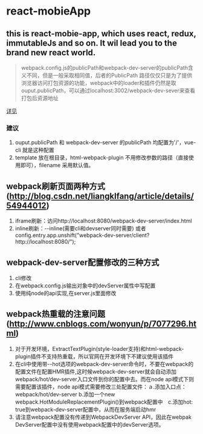 # react-mobieApp

## this is react-mobie-app, which uses react, redux, immutableJs and so on. It wil lead you to the brand new react world.

> webpack.config.js的publicPath和webpack-dev-server的publicPath含义不同，但是一般采取相同值，后者的PublicPath
  路径仅仅只是为了提供浏览器访问打包资源的功能，webpack中的loader和插件仍然是取ouput.publicPath，可以通过localhost:3002/webpack-dev-sever来查看打包后资源地址

[详见](http://www.cnblogs.com/libin-1/p/6592114.html?winzoom=1)

### 建议
1. ouput.publicPath 和 webpack-dev-server 的publicPath 均配置为'/'，vue-cli 就是这种配置
2. template 放在根目录，html-webpack-plugin 不用修改参数的路径（直接使用即可），filename 采用默认值。

## webpack刷新页面两种方式(http://blog.csdn.net/liangklfang/article/details/54944012)
1. iframe刷新：访问http://localhost:8080/webpack-dev-server/index.html
2. inline刷新：--inline(需要cli和devserver同时需要)  或者　　config.entry.app.unshift("webpack-dev-server/client?http://localhost:8080/");


## webpack-dev-server配置修改的三种方式
1. cli修改
2. 在webpack.config.js输出对象中的devServer属性中写配置
3. 使用纯node的api实现,在server.js里面修改


## webpack热重载的注意问题(http://www.cnblogs.com/wonyun/p/7077296.html)
1. 对于开发环境，ExtractTextPlugin(style-loader支持)和html-webpack-plugin插件不支持热重载，所以官网在开发环境下不建议使用该插件
2. 在cli中使用带--hot选项的webpack-dev-server命令时，不要在webpack的配置文件在配置HMR插件,这时候webpack-dev-server就会自动添加webpack/hot/dev-server入口文件到你的配置中去。而在node api模式下则需要配置该插件，node api模式需要修改三处配置文件：ａ.添加入口点：webpack/hot/dev-server b.添加一个new webpack.HotModuleReplacementPlugin()到webpack配置中　c.添加hot: true到webpack-dev-server配置中，从而在服务端启动hmr
3. 请注意webpack配置没有传递到WebpackDevServer API，因此在webpak DevServer配置中没有使用webpack配置中的devServer选项。